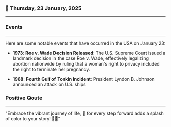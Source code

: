 ### 📅 Thursday, 23 January, 2025
------
### Events
------
Here are some notable events that have occurred in the USA on January 23:

- **1973**: **Roe v. Wade Decision Released**: The U.S. Supreme Court issued a landmark decision in the case Roe v. Wade, effectively legalizing abortion nationwide by ruling that a woman's right to privacy included the right to terminate her pregnancy.

- **1968**: **Fourth Gulf of Tonkin Incident**: President Lyndon B. Johnson announced an attack on U.S. ships
### Positive Qoute
------
"Embrace the vibrant journey of life, 🌈 for every step forward adds a splash of color to your story! 🎨✨"
